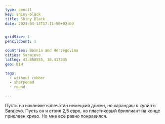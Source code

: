 ```yaml
---
type: pencil
key: shiny-black
title: Shiny Black
date: 2021-04-14T17:11:50+02:00


gridSize: 1
pencilCount: 1

countries: Bosnia and Herzegovina
cities: Sarajevo
latlng: 43.858555, 18.417345
geo: BIH

tags:
  - without rubber
  - sharpened
  - round

---
```


Пусть на наклейке напечатан немецкий домен, но карандаш я купил в Sarajevo. Пусть он и стоил 2,5 евро, но пластиковый бриллиант на конце приклеен криво. Но мне все равно понравился.

